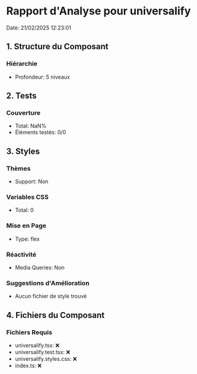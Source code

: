 # Rapport d'Analyse pour universalify

Date: 21/02/2025 12:23:01

## 1. Structure du Composant

### Hiérarchie

- Profondeur: 5 niveaux

## 2. Tests

### Couverture

- Total: NaN%
- Éléments testés: 0/0

## 3. Styles

### Thèmes

- Support: Non

### Variables CSS

- Total: 0

### Mise en Page

- Type: flex

### Réactivité

- Media Queries: Non

### Suggestions d'Amélioration

- Aucun fichier de style trouvé

## 4. Fichiers du Composant

### Fichiers Requis

- universalify.tsx: ❌
- universalify.test.tsx: ❌
- universalify.styles.css: ❌
- index.ts: ❌
